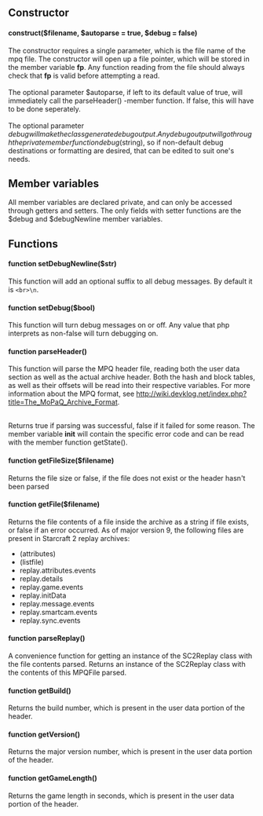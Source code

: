 ## Constructor ##
#### construct($filename, $autoparse = true, $debug = false) ####

The constructor requires a single parameter, which is the file name of the mpq file. The constructor will open up a file pointer, which will be stored in the member variable **fp**. Any function reading from the file should always check that **fp** is valid before attempting a read.<br /><br />
The optional parameter $autoparse, if left to its default value of true, will immediately call the parseHeader() -member function. If false, this will have to be done seperately.<br /><br />
The optional parameter $debug will make the class generate debug output. Any debug output will go through the private member function debug($string), so if non-default debug destinations or formatting are desired, that can be edited to suit one's needs.

## Member variables ##
All member variables are declared private, and can only be accessed through getters and setters. The only fields with setter functions are the $debug and $debugNewline member variables.

## Functions ##
#### function setDebugNewline($str) ####
This function will add an optional suffix to all debug messages. By default it is `<br>\n`.

#### function setDebug($bool) ####
This function will turn debug messages on or off. Any value that php interprets as non-false will turn debugging on.

#### function parseHeader() ####
This function will parse the MPQ header file, reading both the user data section as well as the actual archive header. Both the hash and block tables, as well as their offsets will be read into their respective variables. For more information about the MPQ format, see http://wiki.devklog.net/index.php?title=The_MoPaQ_Archive_Format. <br /><br />

Returns true if parsing was successful, false if it failed for some reason. The member variable **init** will contain the specific error code and can be read with the member function getState().

#### function getFileSize($filename) ####
Returns the file size or false, if the file does not exist or the header hasn't been parsed

#### function getFile($filename) ####
Returns the file contents of a file inside the archive as a string if file exists, or false if an error occurred. As of major version 9, the following files are present in Starcraft 2 replay archives:
  * (attributes)
  * (listfile)
  * replay.attributes.events
  * replay.details
  * replay.game.events
  * replay.initData
  * replay.message.events
  * replay.smartcam.events
  * replay.sync.events

#### function parseReplay() ####
A convenience function for getting an instance of the SC2Replay class with the file contents parsed. Returns an instance of the SC2Replay class with the contents of this MPQFile parsed.

#### function getBuild() ####
Returns the build number, which is present in the user data portion of the header.

#### function getVersion() ####
Returns the major version number, which is present in the user data portion of the header.

#### function getGameLength() ####
Returns the game length in seconds, which is present in the user data portion of the header.